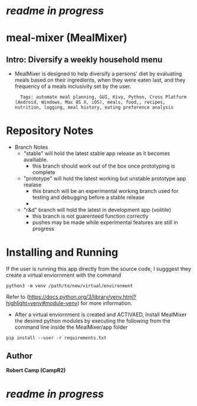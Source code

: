 
# ***readme in progress***
# meal-mixer (MealMixer)
## Intro: Diversify a weekly household menu

- MealMixer is designed to help diversify a persons' diet by evaluating
meals based on their ingredients, when they were eaten last, and they frequency
of a meals inclusivity set by the user.

        Tags: automate meal planning, GUI, Kivy, Python, Cross Platform (Android, Windows, Mac OS X, iOS), meals, food,, recipes, nutrition, logging, meal history, eating preference analysis
# Repository Notes
- Branch Notes
    - "stable" will hold the latest stable app release as it becomes availiable.
        - this branch should work out of the box once prototyping is complete
    - "prototype" will hold the latest working but unstable prototype app
realase
        - this branch will be an experimental working branch used for
    testing and debugging before a stable release
        -
    - "r&d" branch will hold the latest in development app (volitile)
        - this branch is not guarenteed function correctly
        - pushes may be made while experimental features are still in progress
# Installing and Running
If the user is running this app directly from the source code, I sugggest they
create a virtual enviornment with the command
```
python3 -m venv /path/to/new/virtual/environment
```

Refer to (https://docs.python.org/3/library/venv.html?highlight=venv#module-venv)
for more information.

- After a virtual enviornment is created and ACTIVAED, Install MealMixer the desired
python modules by executing the following from the command line inside the
MealMixer/app folder
```
pip install --user -r requirements.txt
```
## Author
**Robert Camp (CampR2)**
# ***readme in progress***
